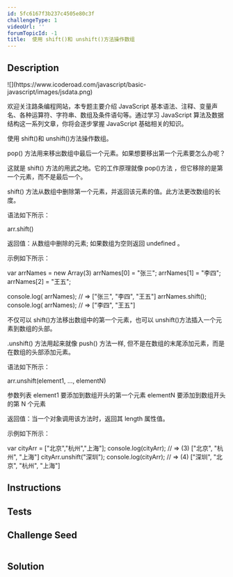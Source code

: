 ```yaml
---
id: 5fc6167f3b237c4505e80c3f
challengeType: 1
videoUrl: ''
forumTopicId: -1
title:	使用 shift()和 unshift()方法操作数组
---
```


## Description
<section id='description'>
![](https://www.icoderoad.com/javascript/basic-javascript/images/jsdata.png)

欢迎关注路条编程网站，本专题主要介绍 JavaScript 基本语法、注释、变量声名、各种运算符、字符串、数组及条件语句等。通过学习 JavaScript 算法及数据结构这一系列文章，你将会逐步掌握 JavaScript 基础相关的知识。
	
使用 shift()和 unshift()方法操作数组。

pop() 方法用来移出数组中最后一个元素。如果想要移出第一个元素要怎么办呢？

这就是 shift() 方法的用武之地。它的工作原理就像 pop()方法 ，但它移除的是第一个元素，而不是最后一个。

shift() 方法从数组中删除第一个元素，并返回该元素的值。此方法更改数组的长度。

语法如下所示：

arr.shift()

返回值：从数组中删除的元素; 如果数组为空则返回 undefined 。

示例如下所示：

var arrNames = new Array(3)
    arrNames[0] = "张三";
    arrNames[1] = "李四";
    arrNames[2] = "王五";

   console.log( arrNames); // => ["张三", "李四", "王五"]
   arrNames.shift();
   console.log( arrNames); // => ["李四", "王五"]

不仅可以 shift()方法移出数组中的第一个元素，也可以 unshift()方法插入一个元素到数组的头部。

.unshift() 方法用起来就像 push() 方法一样, 但不是在数组的末尾添加元素，而是在数组的头部添加元素。

 语法如下所示：

 arr.unshift(element1, ..., elementN)

 参数列表
    element1 要添加到数组开头的第一个元素
    elementN 要添加到数组开头的第 N 个元素

返回值：当一个对象调用该方法时，返回其 length 属性值。

示例如下所示：

var cityArr = ["北京","杭州","上海"];
console.log(cityArr); // => (3) ["北京", "杭州", "上海"]
cityArr.unshift("深圳");
console.log(cityArr); // => (4) ["深圳", "北京", "杭州", "上海"]


## Instructions
<section id='instructions'>

</section>

## Tests
<section id='tests'>


</section>

## Challenge Seed
<section id='challengeSeed'>

<div id='js-seed'>

```js

```

</div>



</section>

## Solution
<section id='solution'>


</section>
